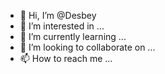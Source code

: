 - 👋 Hi, I’m @Desbey
- 👀 I’m interested in ...
- 🌱 I’m currently learning ...
- 💞️ I’m looking to collaborate on ...
- 📫 How to reach me ...

<!---
Desbey/Desbey is a ✨ special ✨ repository because its `README.md` (this file) appears on your GitHub profile.
You can click the Preview link to take a look at your changes.
--->
